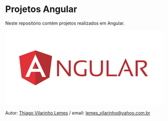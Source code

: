 # Projetos Angular
Neste repositório contém projetos realizados em Angular.

[![NPM Version][npm-image]][npm-url]



[npm-image]: https://github.com/thiagovilarinholemes/Projetos-Angular/blob/master/angular-logo-png.png
[npm-url]: https://npmjs.org/package/datadog-metrics
[npm-downloads]: https://img.shields.io/npm/dm/datadog-metrics.svg?style=flat-square
[travis-image]: https://img.shields.io/travis/dbader/node-datadog-metrics/master.svg?style=flat-square
[travis-url]: https://travis-ci.org/dbader/node-datadog-metrics
[wiki]: https://github.com/seunome/seuprojeto/wiki


Autor: [Thiago Vilarinho Lemes](http://thiagolemes.rf.gd/) / email: lemes_vilarinho@yahoo.com.br

